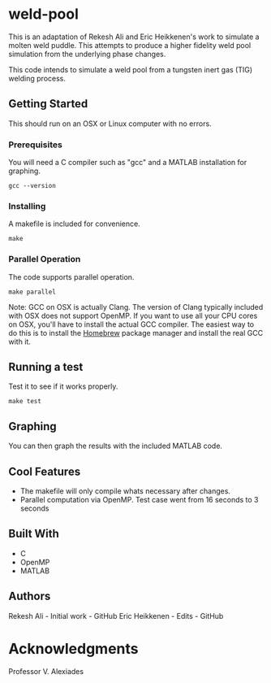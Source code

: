 # weld-pool

This is an adaptation of Rekesh Ali and Eric Heikkenen's work to simulate a molten weld puddle.  This attempts to produce a higher fidelity weld pool simulation from the underlying phase changes.

This code intends to simulate a weld pool from a tungsten inert
gas (TIG) welding process.

## Getting Started

This should run on an OSX or Linux computer with no errors.

### Prerequisites

You will need a C compiler such as "gcc" and a MATLAB installation
for graphing.

```
gcc --version
```

### Installing

A makefile is included for convenience.

```
make
```

### Parallel Operation

The code supports parallel operation.

```
make parallel
```

Note: GCC on OSX is actually Clang. The version of Clang typically
included with OSX does not support OpenMP. If you want to use all your CPU
cores on OSX, you'll have to install the actual GCC compiler. The easiest
way to do this is to install the [Homebrew](https://brew.sh) package manager
and install the real GCC with it.


## Running a test

Test it to see if it works properly.

```
make test
```

## Graphing

You can then graph the results with the included MATLAB code.

## Cool Features

* The makefile will only compile whats necessary after changes.
* Parallel computation via OpenMP. Test case went from 16 seconds to 3 seconds

## Built With

* C
* OpenMP
* MATLAB

## Authors
Rekesh Ali - Initial work - GitHub
Eric Heikkenen - Edits - GitHub

# Acknowledgments
Professor V. Alexiades